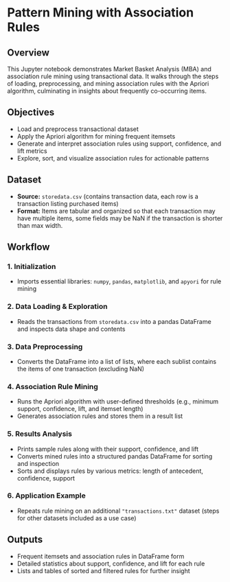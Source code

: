# Pattern Mining with Association Rules

## Overview
This Jupyter notebook demonstrates Market Basket Analysis (MBA) and association rule mining using transactional data. It walks through the steps of loading, preprocessing, and mining association rules with the Apriori algorithm, culminating in insights about frequently co-occurring items.

## Objectives
- Load and preprocess transactional dataset
- Apply the Apriori algorithm for mining frequent itemsets
- Generate and interpret association rules using support, confidence, and lift metrics
- Explore, sort, and visualize association rules for actionable patterns

## Dataset
- **Source:** `storedata.csv` (contains transaction data, each row is a transaction listing purchased items)
- **Format:** Items are tabular and organized so that each transaction may have multiple items, some fields may be NaN if the transaction is shorter than max width.

## Workflow

### 1. Initialization
- Imports essential libraries: `numpy`, `pandas`, `matplotlib`, and `apyori` for rule mining

### 2. Data Loading & Exploration
- Reads the transactions from `storedata.csv` into a pandas DataFrame and inspects data shape and contents

### 3. Data Preprocessing
- Converts the DataFrame into a list of lists, where each sublist contains the items of one transaction (excluding NaN)

### 4. Association Rule Mining
- Runs the Apriori algorithm with user-defined thresholds (e.g., minimum support, confidence, lift, and itemset length)
- Generates association rules and stores them in a result list

### 5. Results Analysis
- Prints sample rules along with their support, confidence, and lift
- Converts mined rules into a structured pandas DataFrame for sorting and inspection
- Sorts and displays rules by various metrics: length of antecedent, confidence, support

### 6. Application Example
- Repeats rule mining on an additional `"transactions.txt"` dataset (steps for other datasets included as a use case)

## Outputs
- Frequent itemsets and association rules in DataFrame form
- Detailed statistics about support, confidence, and lift for each rule
- Lists and tables of sorted and filtered rules for further insight

